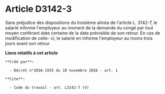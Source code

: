 # Article D3142-3

Sans préjudice des dispositions du troisième alinéa de l'article L. 3142-7, le salarié informe l'employeur au moment de la
demande du congé par tout moyen conférant date certaine de la date prévisible de son retour. En cas de modification de celle-
ci, le salarié en informe l'employeur au moins trois jours avant son retour.

**Liens relatifs à cet article**

	**Créé par**:

	  - Décret n°2016-1555 du 18 novembre 2016 - art. 1

	**Cite**:

	  - Code du travail - art. L3142-7 (V)
